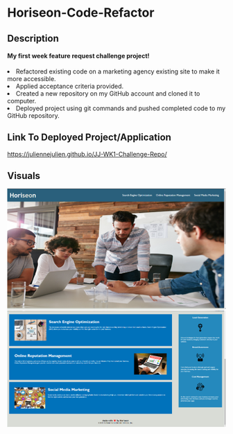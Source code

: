 # Horiseon-Code-Refactor
## Description
<H4>My first week feature request challenge project!</H4>
<li> Refactored existing code on a marketing agency existing site to make it more accessible.</li>
<li>Applied acceptance criteria provided.</li>
<li>Created a new repository on my GitHub account and cloned it to computer.</li>
<li>Deployed project using git commands and pushed completed code to my GitHub repository.</li>

## Link To Deployed Project/Application
https://juliennejulien.github.io/JJ-WK1-Challenge-Repo/

## Visuals
 <img src="Screenshot 1 REPO.png" />
 <img src="Screenshot 2 REPO.png" />
